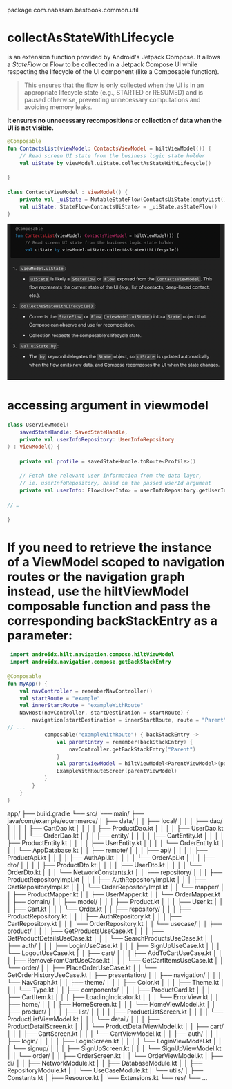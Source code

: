 package com.nabssam.bestbook.common.util

# collectAsStateWithLifecycle
is an extension function provided by Android's Jetpack Compose. 
It allows a _StateFlow_ or Flow to be collected in a Jetpack Compose UI while respecting the lifecycle of the UI component (like a Composable function). 
>This ensures that the flow is only collected when the UI is in an appropriate lifecycle state (e.g., STARTED or RESUMED) and is paused otherwise, 
preventing unnecessary computations and avoiding memory leaks.

**It ensures no unnecessary recompositions or collection of data when the UI is not visible.**

```kotlin
@Composable
fun ContactsList(viewModel: ContactsViewModel = hiltViewModel()) {
    // Read screen UI state from the business logic state holder
    val uiState by viewModel.uiState.collectAsStateWithLifecycle()

}

class ContactsViewModel : ViewModel() {
    private val _uiState = MutableStateFlow(ContactsUiState(emptyList(), null))
    val uiState: StateFlow<ContactsUiState> = _uiState.asStateFlow()
}

```
![img.png](img.png)

# accessing argument in viewmodel
```kotlin
class UserViewModel(
    savedStateHandle: SavedStateHandle,
    private val userInfoRepository: UserInfoRepository
) : ViewModel() {

    private val profile = savedStateHandle.toRoute<Profile>()

    // Fetch the relevant user information from the data layer,
    // ie. userInfoRepository, based on the passed userId argument
    private val userInfo: Flow<UserInfo> = userInfoRepository.getUserInfo(profile.id)

// …

}
```

# If you need to retrieve the instance of a ViewModel scoped to navigation routes or the navigation graph instead, use the hiltViewModel composable function and pass the corresponding backStackEntry as a parameter:


```kotlin
 import androidx.hilt.navigation.compose.hiltViewModel
 import androidx.navigation.compose.getBackStackEntry

@Composable
fun MyApp() {
    val navController = rememberNavController()
    val startRoute = "example"
    val innerStartRoute = "exampleWithRoute"
    NavHost(navController, startDestination = startRoute) {
        navigation(startDestination = innerStartRoute, route = "Parent") {
// ...
            composable("exampleWithRoute") { backStackEntry ->
                val parentEntry = remember(backStackEntry) {
                    navController.getBackStackEntry("Parent")
                }
                val parentViewModel = hiltViewModel<ParentViewModel>(parentEntry)
                ExampleWithRouteScreen(parentViewModel)
            }
        }
    }
}
```

app/
├── build.gradle
└── src/
└── main/
├── java/com/example/ecommerce/
│   ├── data/
│   │   ├── local/
│   │   │   ├── dao/
│   │   │   │   ├── CartDao.kt
│   │   │   │   ├── ProductDao.kt
│   │   │   │   ├── UserDao.kt
│   │   │   │   └── OrderDao.kt
│   │   │   ├── entity/
│   │   │   │   ├── CartEntity.kt
│   │   │   │   ├── ProductEntity.kt
│   │   │   │   ├── UserEntity.kt
│   │   │   │   └── OrderEntity.kt
│   │   │   └── AppDatabase.kt
│   │   ├── remote/
│   │   │   ├── api/
│   │   │   │   ├── ProductApi.kt
│   │   │   │   ├── AuthApi.kt
│   │   │   │   └── OrderApi.kt
│   │   │   ├── dto/
│   │   │   │   ├── ProductDto.kt
│   │   │   │   ├── UserDto.kt
│   │   │   │   └── OrderDto.kt
│   │   │   └── NetworkConstants.kt
│   │   ├── repository/
│   │   │   ├── ProductRepositoryImpl.kt
│   │   │   ├── AuthRepositoryImpl.kt
│   │   │   ├── CartRepositoryImpl.kt
│   │   │   └── OrderRepositoryImpl.kt
│   │   └── mapper/
│   │       ├── ProductMapper.kt
│   │       ├── UserMapper.kt
│   │       └── OrderMapper.kt
│   ├── domain/
│   │   ├── model/
│   │   │   ├── Product.kt
│   │   │   ├── User.kt
│   │   │   ├── Cart.kt
│   │   │   └── Order.kt
│   │   ├── repository/
│   │   │   ├── ProductRepository.kt
│   │   │   ├── AuthRepository.kt
│   │   │   ├── CartRepository.kt
│   │   │   └── OrderRepository.kt
│   │   └── usecase/
│   │       ├── product/
│   │       │   ├── GetProductsUseCase.kt
│   │       │   ├── GetProductDetailsUseCase.kt
│   │       │   └── SearchProductsUseCase.kt
│   │       ├── auth/
│   │       │   ├── LoginUseCase.kt
│   │       │   ├── SignUpUseCase.kt
│   │       │   └── LogoutUseCase.kt
│   │       ├── cart/
│   │       │   ├── AddToCartUseCase.kt
│   │       │   ├── RemoveFromCartUseCase.kt
│   │       │   └── GetCartItemsUseCase.kt
│   │       └── order/
│   │           ├── PlaceOrderUseCase.kt
│   │           └── GetOrderHistoryUseCase.kt
│   ├── presentation/
│   │   ├── navigation/
│   │   │   └── NavGraph.kt
│   │   ├── theme/
│   │   │   ├── Color.kt
│   │   │   ├── Theme.kt
│   │   │   └── Type.kt
│   │   ├── components/
│   │   │   ├── ProductCard.kt
│   │   │   ├── CartItem.kt
│   │   │   ├── LoadingIndicator.kt
│   │   │   └── ErrorView.kt
│   │   ├── home/
│   │   │   ├── HomeScreen.kt
│   │   │   └── HomeViewModel.kt
│   │   ├── product/
│   │   │   ├── list/
│   │   │   │   ├── ProductListScreen.kt
│   │   │   │   └── ProductListViewModel.kt
│   │   │   └── detail/
│   │   │       ├── ProductDetailScreen.kt
│   │   │       └── ProductDetailViewModel.kt
│   │   ├── cart/
│   │   │   ├── CartScreen.kt
│   │   │   └── CartViewModel.kt
│   │   ├── auth/
│   │   │   ├── login/
│   │   │   │   ├── LoginScreen.kt
│   │   │   │   └── LoginViewModel.kt
│   │   │   └── signup/
│   │   │       ├── SignUpScreen.kt
│   │   │       └── SignUpViewModel.kt
│   │   └── order/
│   │       ├── OrderScreen.kt
│   │       └── OrderViewModel.kt
│   ├── di/
│   │   ├── NetworkModule.kt
│   │   ├── DatabaseModule.kt
│   │   ├── RepositoryModule.kt
│   │   └── UseCaseModule.kt
│   └── utils/
│       ├── Constants.kt
│       ├── Resource.kt
│       └── Extensions.kt
└── res/
└── ...